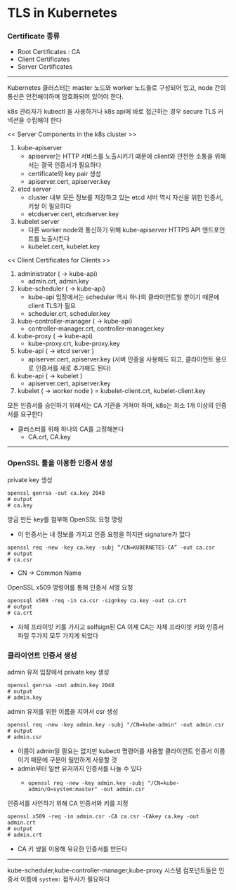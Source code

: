 # TLS in Kubernetes

### Certificate 종류
- Root Certificates : CA
- Client Certificates
- Server Certificates 

---

Kubernetes 클러스터는 master 노드와 worker 노드들로 구성되어 있고, node 간의 통신은 안전해야하며 암호화되어 있어야 한다.
 
k8s 관리자가 kubectl 을 사용하거나 k8s api에 바로 접근하는 경우 secure TLS 커넥션을 수립해야 한다

<< Server Components in the k8s cluster >>
1. kube-apiserver 
    - apiserver는 HTTP 서비스를 노출시키기 떄문에 client와 안전한 소통을 위해서는 결국 인증서가 필요하다
    - certificate와 key pair 생성
    - apiserver.cert, apiserver.key
2. etcd server
    - cluster 내부 모든 정보를 저장하고 있는 etcd 서버 역시 자신을 위한 인증서, 키쌍 이 필요하다
    - etcdserver.cert, etcdserver.key
3. kubelet server
    - 다른 worker node와 통신하기 위해 kube-apiserver HTTPS API 앤드포인트를 노출시킨다
    - kubelet.cert, kubelet.key

<< Client Certificates for Clients >>
1. administrator ( -> kube-api)
    - admin.crt, admin.key
2. kube-scheduler ( -> kube-api)
    - kube-api 입장에서는 scheduler 역시 하나의 클라이언트일 뿐이기 때문에 client TLS가 필요
    - scheduler.crt, scheduler.key
3. kube-controller-manager ( -> kube-api)
    - controller-manager.crt, controller-manager.key
4. kube-proxy ( -> kube-api)
    - kube-proxy.crt, kube-proxy.key 
5. kube-api ( -> etcd server )
    - apiserver.cert, apiserver.key (서버 인증을 사용해도 되고, 클라이언트 용으로 인증서를 새로 추가해도 된다)
6. kube-api ( -> kubelet )
    - apiserver.cert, apiserver.key
7. kubelet ( -> worker node )
    = kubelet-client.crt, kubelet-client.key

모든 인증서를 승인하기 위해서는 CA 기관을 거쳐야 하며, k8s는 최소 1개 이상의 인증서를 요구한다

- 클러스터를 위해 하나의 CA를 고정해본다
    - CA.crt, CA.key
 

---

### OpenSSL 툴을 이용한 인증서 생성

private key 생성

```shell
openssl genrsa -out ca.key 2048
# output
# ca.key
```

방금 만든 key를 첨부해 OpenSSL 요청 명령
- 이 인증서는 내 정보를 가지고 인증 요청을 하지만 signature가 없다

```shell
openssl req -new -key ca.key -subj “/CN=KUBERNETES-CA” -out ca.csr
# output
# ca.csr
```
- CN -> Common Name

OpenSSL x509 명령어를 통해 인증서 서명 요청

```shell
openssql x509 -req -in ca.csr -signkey ca.key -out ca.crt
# output
# ca.crt
```
- 자체 프라이빗 키를 가지고 selfsign된 CA
이제 CA는 자체 프라이빗 키와 인증서 파일 두가지 모두 가지게 되었다

### 클라이언트 인증서 생성

admin 유저 입장에서 private key 생성
```shell
openssl genrsa -out admin.key 2048
# output
# admin.key
```

admin 유저를 위한 이름을 지어서 csr 생성
```shell
openssl req -new -key admin.key -subj "/CN=kube-admin" -out admin.csr
# output
# admin.csr
```
- 이름이 admin일 필요는 없지만 kubectl 명령어를 사용할 클라이언트 인증서 이름이기 때문에 구분이 될만하게 사용할 것
- admin부터 일반 유저까지 인증서를 나눌 수 있다
    -   ```shell
        openssl req -new -key admin.key -subj "/CN=kube-admin/O=system:master" -out admin.csr
        ```

인증서를 사인하기 위해 CA 인증서와 키를 지정
```shell
openssl x509 -req -in admin.csr -CA ca.csr -CAkey ca.key -out admin.crt
# output
# admin.crt
```
- CA 키 쌍을 이용해 유요한 인증서를 만든다


---

kube-scheduler,kube-controller-manager,kube-proxy 
시스템 컴포넌트들은 인증서 이름에 `system:` 접두사가 필요하다
